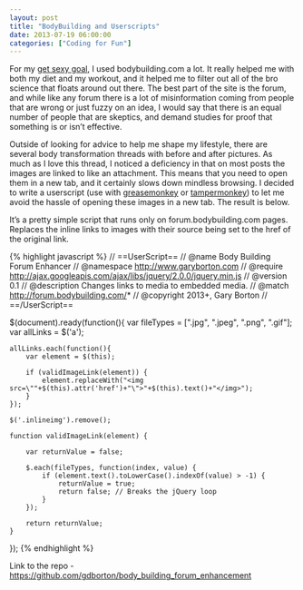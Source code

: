 ```yaml
---
layout: post
title: "BodyBuilding and Userscripts"
date: 2013-07-19 06:00:00
categories: ["Coding for Fun"]
---
```


For my [get sexy goal](http://www.garyborton.com/2013/04/16/get-sexy/), I used bodybuilding.com a lot.  It really helped
me with both my diet and my workout, and it helped me to filter out all of the bro science that floats around out there.
The best part of the site is the forum, and while like any forum there is a lot of misinformation coming from people
that are wrong or just fuzzy on an idea,  I would say that there is an equal number of people that are skeptics, and
demand studies for proof that something is or isn’t effective.

Outside of looking for advice to help me shape my lifestyle, there are several body transformation threads with before
and after pictures.  As much as I love this thread, I noticed a deficiency in that on most posts the images are linked
to like an attachment.  This means that you need to open them in a new tab, and it certainly slows down mindless
browsing.  I decided to write a userscript (use with
[greasemonkey](https://addons.mozilla.org/en-US/firefox/addon/greasemonkey/) or
[tampermonkey](https://chrome.google.com/webstore/detail/tampermonkey/dhdgffkkebhmkfjojejmpbldmpobfkfo?hl=en)) to let me
avoid the hassle of opening these images in a new tab.  The result is below.

It’s a pretty simple script that runs only on forum.bodybuilding.com pages.  Replaces the inline links to images with
their source being set to the href of the original link.

{% highlight javascript %}
// ==UserScript==
// @name       Body Building Forum Enhancer
// @namespace  http://www.garyborton.com
// @require http://ajax.googleapis.com/ajax/libs/jquery/2.0.0/jquery.min.js
// @version    0.1
// @description  Changes links to media to embedded media.
// @match      http://forum.bodybuilding.com/*
// @copyright  2013+, Gary Borton
// ==/UserScript==

$(document).ready(function(){
    var fileTypes = [".jpg", ".jpeg", ".png", ".gif"];
    var allLinks = $('a');

    allLinks.each(function(){
        var element = $(this);

        if (validImageLink(element)) {
            element.replaceWith("<img src=\""+$(this).attr('href')+"\">"+$(this).text()+"</img>");
        }
    });

    $('.inlineimg').remove();

    function validImageLink(element) {

        var returnValue = false;

        $.each(fileTypes, function(index, value) {
            if (element.text().toLowerCase().indexOf(value) > -1) {
                returnValue = true;
                return false; // Breaks the jQuery loop
            }
        });

        return returnValue;
    }
});
{% endhighlight %}

Link to the repo - https://github.com/gdborton/body_building_forum_enhancement